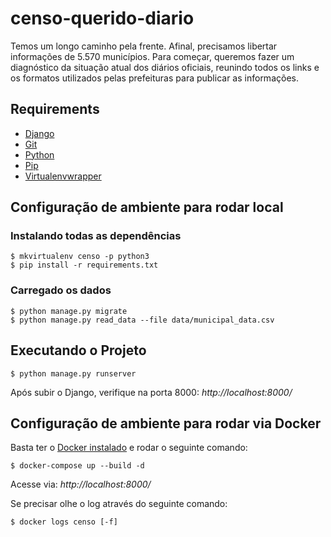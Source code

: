 # censo-querido-diario

Temos um longo caminho pela frente. Afinal, precisamos libertar informações de 5.570 municípios. Para começar, queremos fazer um diagnóstico da situação atual dos diários oficiais, reunindo todos os links e os formatos utilizados pelas prefeituras para publicar as informações.

## Requirements

* [Django](https://www.djangoproject.com/)
* [Git](http://git-scm.com/)
* [Python](https://www.python.org/)
* [Pip](http://www.pip-installer.org/en/latest/)
* [Virtualenvwrapper](http://virtualenvwrapper.readthedocs.org/en/latest/)

## Configuração de ambiente para rodar local

### **Instalando todas as dependências**

```
$ mkvirtualenv censo -p python3
$ pip install -r requirements.txt
```

### Carregado os dados
```
$ python manage.py migrate
$ python manage.py read_data --file data/municipal_data.csv
```

## Executando o Projeto
```
$ python manage.py runserver
```
Após subir o Django, verifique na porta 8000:
*http://localhost:8000/*

## Configuração de ambiente para rodar via Docker

Basta ter o [Docker instalado](https://docs.docker.com/get-docker/) e rodar o seguinte comando:

```shell
$ docker-compose up --build -d
```

Acesse via:
*http://localhost:8000/*

Se precisar olhe o log através do seguinte comando:
```shell
$ docker logs censo [-f]
```

